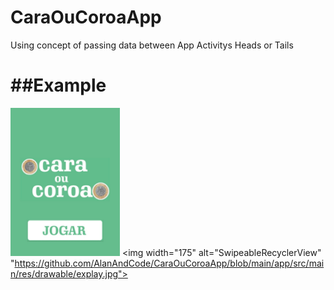 # CaraOuCoroaApp
Using concept of passing data between App Activitys Heads or Tails

##Example
=======

<img width="175" alt="SwipeableRecyclerView" src="https://github.com/AlanAndCode/CaraOuCoroaApp/blob/main/app/src/main/res/drawable/extoplay.jpg">  <img width="175" alt="SwipeableRecyclerView" "https://github.com/AlanAndCode/CaraOuCoroaApp/blob/main/app/src/main/res/drawable/explay.jpg"> 




